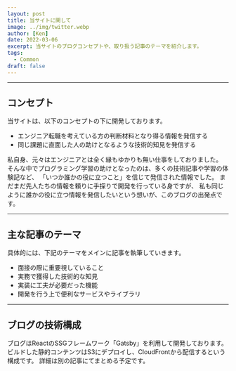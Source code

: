 ```yaml
---
layout: post
title: 当サイトに関して
image: ../img/twitter.webp
author: [Ken]
date: 2022-03-06
excerpt: 当サイトのブログコンセプトや、取り扱う記事のテーマを紹介します。
tags:
  - Common
draft: false
---
```

---

## コンセプト

当サイトは、以下のコンセプトの下に開発しております。

- エンジニア転職を考えている方の判断材料となり得る情報を発信する
- 同じ課題に直面した人の助けとなるような技術的知見を発信する

私自身、元々はエンジニアとは全く縁もゆかりも無い仕事をしておりました。
そんな中でプログラミング学習の助けとなったのは、多くの技術記事や学習の体験記など、
「いつか誰かの役に立つこと」を信じて発信された情報でした。
まだまだ先人たちの情報を頼りに手探りで開発を行っている身ですが、
私も同じように誰かの役に立つ情報を発信したいという想いが、このブログの出発点です。

---

## 主な記事のテーマ

具体的には、下記のテーマをメインに記事を執筆していきます。

- 面接の際に重要視していること
- 実務で獲得した技術的な知見
- 実装に工夫が必要だった機能
- 開発を行う上で便利なサービスやライブラリ

---

## ブログの技術構成

ブログはReactのSSGフレームワーク「Gatsby」を利用して開発しております。
ビルドした静的コンテンツはS3にデプロイし、CloudFrontから配信するという構成です。
詳細は別の記事にてまとめる予定です。
